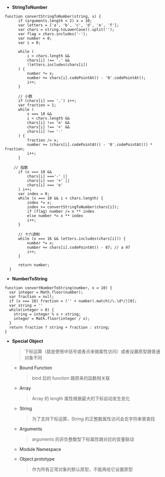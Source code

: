 <!--
 * @Descripttion: 匹配所有的字符串直接量，单引号和双引号
 * @version:
 * @Author: Brian
 * @Date: 2020年04月29日12:56:54
 * @LastEditors: Brian
 * @LastEditTime: 2020年04月29日12:56:54
 -->
* **StringToNumber**
```
function convertStringToNumber(string, x) {
      if (arguments.length < 2) x = 10;
      var letters = ['a', 'b', 'c', 'd', 'e', 'f'];
      var chars = string.toLowerCase().split('');
      var flag = chars.includes('-');
      var number = 0;
      var i = 0;
  
      while (
          i < chars.length &&
          chars[i] !== '.' &&
          !letters.includes(chars[i])
      ) {
          number *= x;
          number += chars[i].codePointAt() - '0'.codePointAt();
          i++;
      }
  
      // 小数 
      if (chars[i] === '.') i++;    
      var fraction = 1;
      while (
          x === 10 &&
          i < chars.length &&
          chars[i] !== 'e' &&
          chars[i] !== '+' &&
          chars[i] !== '-'
      ) {
          fraction /= x;
          number += (chars[i].codePointAt() - '0'.codePointAt()) * fraction;
          i++;
      }
      
  	// 指数
      if (x === 10 &&
          chars[i] ==='-' ||
          chars[i] === '+' ||
          chars[i] === 'e'
      ) i++;
      var index = 0;
      while (x === 10 && i < chars.length) {
          index *= x;
          index += convertStringToNumber(chars[i]);
          if (flag) number /= x ** index
          else number *= x ** index
          i++;
      }
  
      // 十六进制
      while (x === 16 && letters.includes(chars[i])) {
          number *= x;
          number += chars[i].codePointAt() - 87; // a 97
          i++;
      }
  
      return number;
  }
```

* **NumberToString**
```
function convertNumberToString(number, x = 10) {
  var integer = Math.floor(number);
  var fraction = null;
  if (x === 10) fraction = ('' + number).match(/\.\d*/)[0];
  var string = ''
  while(integer > 0) {
    string = integer % x + string;
    integer = Math.floor(integer / x);
  }
  return fraction ? string + fraction : string;
}
```

* **Special Object**

  > 下标运算（就是使用中括号或者点来做属性访问）或者设置原型跟普通对象不同

  * Bound Function 

    > bind 后的 function 跟原来的函数相关联

  * Array

    > Array 的 length 属性根据最大的下标自动发生变化

  * String

    > 为了支持下标运算，String 的正整数属性访问会去字符串里查找

  * Arguments

    > arguments 的非负整数型下标属性跟对应的变量联动

  * Module Namespace 

  * Object.prototype

    > 作为所有正常对象的默认原型，不能再给它设置原型
